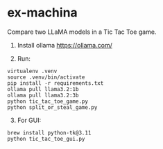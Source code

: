 # ex-machina

Compare two LLaMA models in a Tic Tac Toe game.

1. Install ollama https://ollama.com/

2. Run:
```
virtualenv .venv
source .venv/bin/activate
pip install -r requirements.txt
ollama pull llama3.2:1b
ollama pull llama3.2:3b
python tic_tac_toe_game.py
python split_or_steal_game.py
```

3. For GUI:
 
```
brew install python-tk@3.11
python tic_tac_toe_gui.py
```